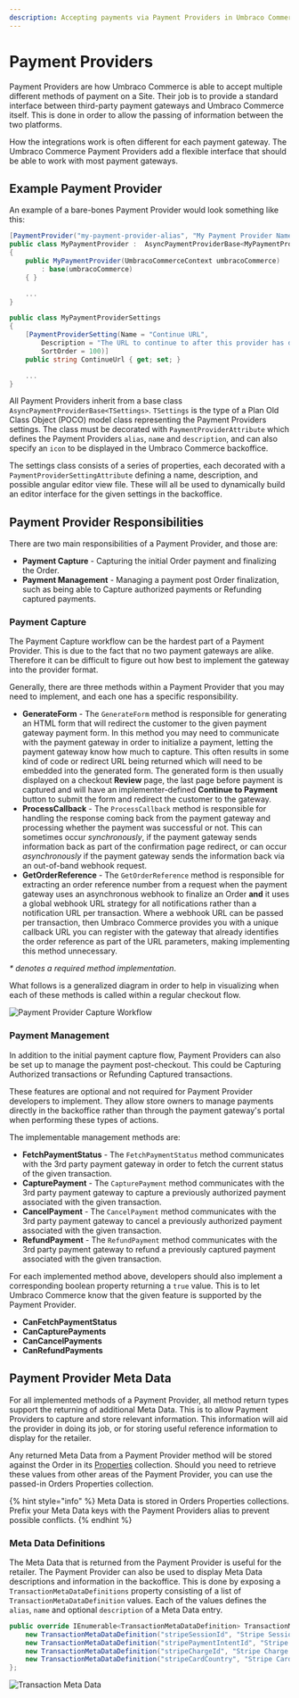 ```yaml
---
description: Accepting payments via Payment Providers in Umbraco Commerce.
---
```


# Payment Providers

Payment Providers are how Umbraco Commerce is able to accept multiple different methods of payment on a Site. Their job is to provide a standard interface between third-party payment gateways and Umbraco Commerce itself. This is done in order to allow the passing of information between the two platforms.

How the integrations work is often different for each payment gateway. The Umbraco Commerce Payment Providers add a flexible interface that should be able to work with most payment gateways.

## Example Payment Provider

An example of a bare-bones Payment Provider would look something like this:

```csharp
[PaymentProvider("my-payment-provider-alias", "My Payment Provider Name", "My Payment Provider Description")]
public class MyPaymentProvider :  AsyncPaymentProviderBase<MyPaymentProviderSettings>
{
    public MyPaymentProvider(UmbracoCommerceContext umbracoCommerce)
        : base(umbracoCommerce)
    { }

    ...
}

public class MyPaymentProviderSettings
{
    [PaymentProviderSetting(Name = "Continue URL", 
        Description = "The URL to continue to after this provider has done processing. eg: /continue/",
        SortOrder = 100)]
    public string ContinueUrl { get; set; }

    ...
}

```

All Payment Providers inherit from a base class `AsyncPaymentProviderBase<TSettings>`. `TSettings` is the type of a Plan Old Class Object (POCO) model class representing the Payment Providers settings. The class must be decorated with `PaymentProviderAttribute` which defines the Payment Providers `alias`, `name` and `description`, and can also specify an `icon` to be displayed in the Umbraco Commerce backoffice.

The settings class consists of a series of properties, each decorated with a `PaymentProviderSettingAttribute` defining a name, description, and possible angular editor view file. These will all be used to dynamically build an editor interface for the given settings in the backoffice.

## Payment Provider Responsibilities

There are two main responsibilities of a Payment Provider, and those are:

* **Payment Capture** - Capturing the initial Order payment and finalizing the Order.
* **Payment Management** - Managing a payment post Order finalization, such as being able to Capture authorized payments or Refunding captured payments.

### Payment Capture

The Payment Capture workflow can be the hardest part of a Payment Provider. This is due to the fact that no two payment gateways are alike. Therefore it can be difficult to figure out how best to implement the gateway into the provider format.

Generally, there are three methods within a Payment Provider that you may need to implement, and each one has a specific responsibility.

* **GenerateForm** - The `GenerateForm` method is responsible for generating an HTML form that will redirect the customer to the given payment gateway payment form. In this method you may need to communicate with the payment gateway in order to initialize a payment, letting the payment gateway know how much to capture. This often results in some kind of code or redirect URL being returned which will need to be embedded into the generated form. The generated form is then usually displayed on a checkout **Review** page, the last page before payment is captured and will have an implementer-defined **Continue to Payment** button to submit the form and redirect the customer to the gateway.
* **ProcessCallback** - The `ProcessCallback` method is responsible for handling the response coming back from the payment gateway and processing whether the payment was successful or not. This can sometimes occur _synchronously_, if the payment gateway sends information back as part of the confirmation page redirect, or can occur _asynchronously_ if the payment gateway sends the information back via an out-of-band webhook request.
* **GetOrderReference** - The `GetOrderReference` method is responsible for extracting an order reference number from a request when the payment gateway uses an asynchronous webhook to finalize an Order **and** it uses a global webhook URL strategy for all notifications rather than a notification URL per transaction. Where a webhook URL can be passed per transaction, then Umbraco Commerce provides you with a unique callback URL you can register with the gateway that already identifies the order reference as part of the URL parameters, making implementing this method unnecessary.

_\* denotes a required method implementation_.

What follows is a generalized diagram in order to help in visualizing when each of these methods is called within a regular checkout flow.

![Payment Provider Capture Workflow](../media/payment\_provider\_capture\_flow.png)

### Payment Management

In addition to the initial payment capture flow, Payment Providers can also be set up to manage the payment post-checkout. This could be Capturing Authorized transactions or Refunding Captured transactions.

These features are optional and not required for Payment Provider developers to implement. They allow store owners to manage payments directly in the backoffice rather than through the payment gateway's portal when performing these types of actions.

The implementable management methods are:

* **FetchPaymentStatus** - The `FetchPaymentStatus` method communicates with the 3rd party payment gateway in order to fetch the current status of the given transaction.
* **CapturePayment** - The `CapturePayment` method communicates with the 3rd party payment gateway to capture a previously authorized payment associated with the given transaction.
* **CancelPayment** - The `CancelPayment` method communicates with the 3rd party payment gateway to cancel a previously authorized payment associated with the given transaction.
* **RefundPayment** - The `RefundPayment` method communicates with the 3rd party payment gateway to refund a previously captured payment associated with the given transaction.

For each implemented method above, developers should also implement a corresponding boolean property returning a `true` value. This is to let Umbraco Commerce know that the given feature is supported by the Payment Provider.

* **CanFetchPaymentStatus**
* **CanCapturePayments**
* **CanCancelPayments**
* **CanRefundPayments**

## Payment Provider Meta Data

For all implemented methods of a Payment Provider, all method return types support the returning of additional Meta Data. This is to allow Payment Providers to capture and store relevant information. This information will aid the provider in doing its job, or for storing useful reference information to display for the retailer.

Any returned Meta Data from a Payment Provider method will be stored against the Order in its [Properties](properties.md) collection. Should you need to retrieve these values from other areas of the Payment Provider, you can use the passed-in Orders Properties collection.

{% hint style="info" %}
Meta Data is stored in Orders Properties collections. Prefix your Meta Data keys with the Payment Providers alias to prevent possible conflicts.
{% endhint %}

### Meta Data Definitions

The Meta Data that is returned from the Payment Provider is useful for the retailer. The Payment Provider can also be used to display Meta Data descriptions and information in the backoffice. This is done by exposing a `TransactionMetaDataDefinitions` property consisting of a list of `TransactionMetaDataDefinition` values. Each of the values defines the `alias`, `name` and optional `description` of a Meta Data entry.

```csharp
public override IEnumerable<TransactionMetaDataDefinition> TransactionMetaDataDefinitions => new[]{
    new TransactionMetaDataDefinition("stripeSessionId", "Stripe Session ID"),
    new TransactionMetaDataDefinition("stripePaymentIntentId", "Stripe Payment Intent ID"),
    new TransactionMetaDataDefinition("stripeChargeId", "Stripe Charge ID"),
    new TransactionMetaDataDefinition("stripeCardCountry", "Stripe Card Country")
};
```

![Transaction Meta Data](../media/transaction\_meta\_data\_dialog.png)
